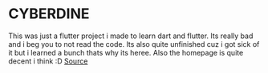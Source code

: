 # CYBERDINE

This was just a flutter project i made to learn dart and flutter. Its really bad and i beg you to not read the code.
Its also quite unfinished cuz i got sick of it but i learned a bunch thats why its heree. Also the homepage is quite decent i think :D
[Source](https://github.com/spv00/cyberdine)
